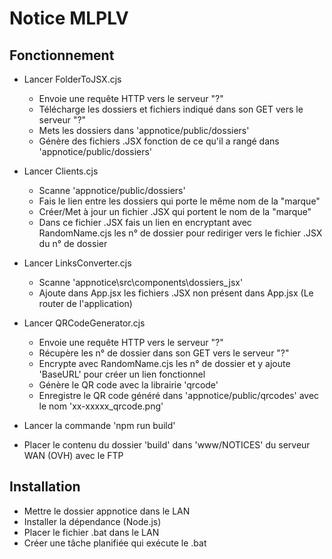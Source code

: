 # Notice MLPLV

## Fonctionnement

- Lancer FolderToJSX.cjs
    - Envoie une requête HTTP vers le serveur "?"
    - Télécharge les dossiers et fichiers indiqué dans son GET vers le serveur "?"
    - Mets les dossiers dans 'appnotice/public/dossiers'
    - Génère des fichiers .JSX fonction de ce qu'il a rangé dans 'appnotice/public/dossiers'

- Lancer Clients.cjs
    - Scanne 'appnotice/public/dossiers'
    - Fais le lien entre les dossiers qui porte le même nom de la "marque"
    - Créer/Met à jour un fichier .JSX qui portent le nom de la "marque"
    - Dans ce fichier .JSX fais un lien en encryptant avec RandomName.cjs les n° de dossier pour rediriger vers le fichier .JSX du n° de dossier

- Lancer LinksConverter.cjs
    - Scanne 'appnotice\src\components\dossiers_jsx'
    - Ajoute dans App.jsx les fichiers .JSX non présent dans App.jsx (Le router de l'application)

- Lancer QRCodeGenerator.cjs
    - Envoie une requête HTTP vers le serveur "?"
    - Récupère les n° de dossier dans son GET vers le serveur "?"
    - Encrypte avec RandomName.cjs les n° de dossier et y ajoute 'BaseURL' pour créer un lien fonctionnel
    - Génère le QR code avec la librairie 'qrcode'
    - Enregistre le QR code généré dans 'appnotice/public/qrcodes' avec le nom 'xx-xxxxx_qrcode.png'

- Lancer la commande 'npm run build'

- Placer le contenu du dossier 'build' dans 'www/NOTICES' du serveur WAN (OVH) avec le FTP

## Installation

- Mettre le dossier appnotice dans le LAN
- Installer la dépendance (Node.js)
- Placer le fichier .bat dans le LAN
- Créer une tâche planifiée qui exécute le .bat